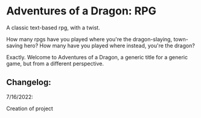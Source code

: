 # Adventures of a Dragon: RPG
A classic text-based rpg, with a twist.



How many rpgs have you played where you're the dragon-slaying, town-saving hero? 
How many have you played where instead, you're the dragon?

Exactly. Welcome to Adventures of a Dragon, a generic title for a generic game, but from a different perspective.

## Changelog:

7/16/2022:

Creation of project
